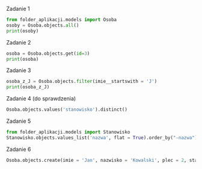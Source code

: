 Zadanie 1
```python
from folder_aplikacji.models import Osoba
osoby = Osoba.objects.all()
print(osoby)
```

Zadanie 2
```python
osoba = Osoba.objects.get(id=3)
print(osoba)
```

Zadanie 3
```python
osoba_z_J = Osoba.objects.filter(imie__startswith = 'J')
print(osoba_z_J)
```

Zadanie 4 (do sprawdzenia)
```python
Osoba.objects.values('stanowisko').distinct()
```

Zadanie 5
```python
from folder_aplikacji.models import Stanowisko
Stanowisko.objects.values_list('nazwa', flat = True).order_by("-nazwa")
```

Zadanie 6
```python
Osoba.objects.create(imie = 'Jan', nazwisko = 'Kowalski', plec = 2, stanowisko = Stanowisko.objects.get(id = 1))
```

